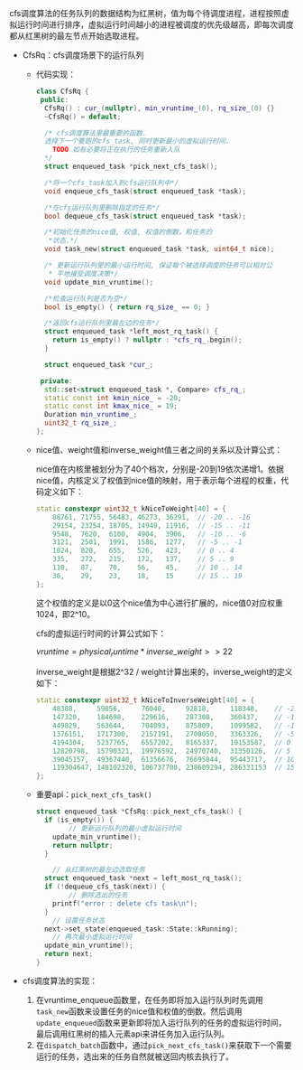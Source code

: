 cfs调度算法的任务队列的数据结构为红黑树，值为每个待调度进程，进程按照虚拟运行时间进行排序，虚拟运行时间越小的进程被调度的优先级越高，即每次调度都从红黑树的最左节点开始选取进程。

- CfsRq：cfs调度场景下的运行队列
    - 代码实现：
        
        ```cpp
        class CfsRq {
         public:
          CfsRq() : cur_(nullptr), min_vruntime_(0), rq_size_(0) {}
          ~CfsRq() = default;
        
          /* cfs调度算法里最重要的函数.
          选择下一个要跑的cfs_task, 同时更新最小的虚拟运行时间.
        	TODO 如有必要将正在执行的任务重新入队
          */
          struct enqueued_task *pick_next_cfs_task();
        
          /*将一个cfs_task加入到cfs运行队列中*/
          void enqueue_cfs_task(struct enqueued_task *task);
        
          /*在cfs运行队列里删除指定的任务*/
          bool dequeue_cfs_task(struct enqueued_task *task);
        
          /*初始化任务的nice值, 权值, 权值的倒数，和任务的
           *状态.*/
          void task_new(struct enqueued_task *task, uint64_t nice);
        
          /* 更新运行队列里的最小运行时间, 保证每个被选择调度的任务可以相对公
           * 平地接受调度决策*/
          void update_min_vruntime();
        
          /*检查运行队列是否为空*/
          bool is_empty() { return rq_size_ == 0; }
        
          /*返回cfs运行队列里最左边的任务*/
          struct enqueued_task *left_most_rq_task() {
            return is_empty() ? nullptr : *cfs_rq_.begin();
          }
        
          struct enqueued_task *cur_;
        
         private:
          std::set<struct enqueued_task *, Compare> cfs_rq_;
          static const int kmin_nice_ = -20;
          static const int kmax_nice_ = 19;
          Duration min_vruntime_;
          uint32_t rq_size_;
        };
        ```
        
    - nice值、weight值和inverse_weight值三者之间的关系以及计算公式：
        
        nice值在内核里被划分为了40个档次，分别是-20到19依次递增1。依据nice值，内核定义了权值到nice值的映射，用于表示每个进程的权重，代码定义如下：
        
        ```cpp
        static constexpr uint32_t kNiceToWeight[40] = {
            88761, 71755, 56483, 46273, 36291,  // -20 .. -16
            29154, 23254, 18705, 14949, 11916,  // -15 .. -11
            9548,  7620,  6100,  4904,  3906,   // -10 .. -6
            3121,  2501,  1991,  1586,  1277,   // -5 .. -1
            1024,  820,   655,   526,   423,    // 0 .. 4
            335,   272,   215,   172,   137,    // 5 .. 9
            110,   87,    70,    56,    45,     // 10 .. 14
            36,    29,    23,    18,    15      // 15 .. 19
        };
        ```
        
        这个权值的定义是以0这个nice值为中心进行扩展的，nice值0对应权重1024，即2^10。
        
        cfs的虚拟运行时间的计算公式如下：
        
        $vruntime = physical_runtime * inverse\_weight >> 22$
        
        inverse_weight是根据2^32 / weight计算出来的，inverse_weight的定义如下：
        
        ```cpp
        static constexpr uint32_t kNiceToInverseWeight[40] = {
            48388,     59856,     76040,     92818,     118348,    // -20 .. -16
            147320,    184698,    229616,    287308,    360437,    // -15 .. -11
            449829,    563644,    704093,    875809,    1099582,   // -10 .. -6
            1376151,   1717300,   2157191,   2708050,   3363326,   // -5 .. -1
            4194304,   5237765,   6557202,   8165337,   10153587,  // 0 .. 4
            12820798,  15790321,  19976592,  24970740,  31350126,  // 5 .. 9
            39045157,  49367440,  61356676,  76695844,  95443717,  // 10 .. 14
            119304647, 148102320, 186737708, 238609294, 286331153  // 15 .. 19
        };
        ```
        
    - 重要api：`pick_next_cfs_task()`
        
        ```cpp
        struct enqueued_task *CfsRq::pick_next_cfs_task() {
          if (is_empty()) {
        		// 更新运行队列的最小虚拟运行时间
            update_min_vruntime();
            return nullptr;
          }
        
        	// 从红黑树的最左边选取任务
          struct enqueued_task *next = left_most_rq_task();
          if (!dequeue_cfs_task(next)) {
        		// 删除选出的任务
            printf("error : delete cfs task\n");
          }
        	// 设置任务状态
          next->set_state(enqueued_task::State::kRunning);
        	// 再次最小虚拟运行时间
          update_min_vruntime();
          return next;
        }
        ```
        
- cfs调度算法的实现：
    1. 在vruntime_enqueue函数里，在任务即将加入运行队列时先调用`task_new`函数来设置任务的nice值和权值的倒数。然后调用`update_enqueued`函数来更新即将加入运行队列的任务的虚拟运行时间，最后调用红黑树的插入元素api来讲任务加入运行队列。
    2. 在`dispatch_batch`函数中，通过`pick_next_cfs_task()`来获取下一个需要运行的任务，选出来的任务自然就被送回内核去执行了。